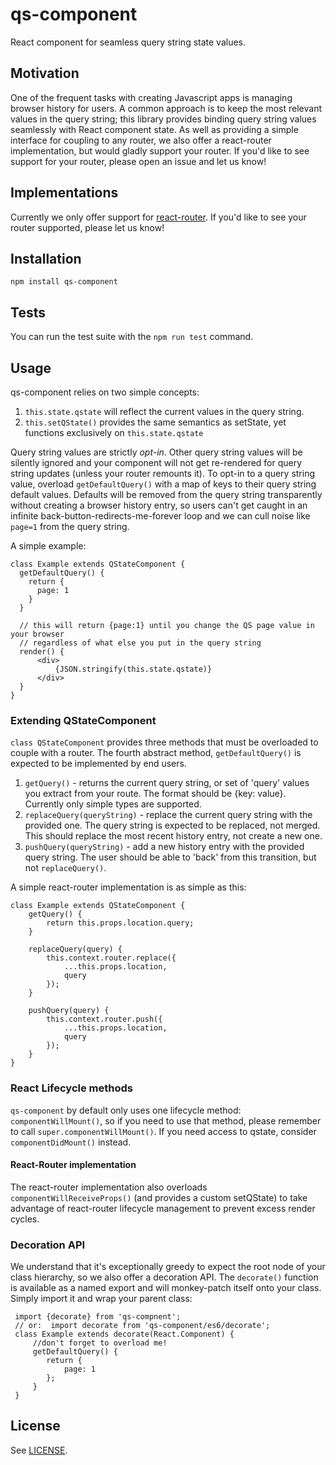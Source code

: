 # qs-component
React component for seamless query string state values.

## Motivation
One of the frequent tasks with creating Javascript apps is managing browser history for users.  A common approach is to keep the most relevant values in the query string; this library provides binding query string values seamlessly with React component state.  As well as providing a simple interface for coupling to any router, we also offer a react-router implementation, but would gladly support your router.  If you'd like to see support for your router, please open an issue and let us know!   

## Implementations
Currently we only offer support for [react-router](https://github.com/reactjs/react-router).  If you'd like to see your router supported, please let us know!

## Installation
    npm install qs-component

## Tests
You can run the test suite with the `npm run test` command.

## Usage
qs-component relies on two simple concepts:

1. `this.state.qstate` will reflect the current values in the query string.
2. `this.setQState()` provides the same semantics as setState, yet functions exclusively on `this.state.qstate`

Query string values are strictly *opt-in*.  Other query string values will be silently ignored and your component will not get re-rendered for query string updates (unless your router remounts it).  To opt-in to a query string value, overload `getDefaultQuery()` with a map of keys to their query string default values.  Defaults will be removed from the query string transparently without creating a browser history entry, so users can't get caught in an infinite back-button-redirects-me-forever loop and we can cull noise like `page=1` from the query string.

A simple example:
    
    class Example extends QStateComponent {
      getDefaultQuery() {
        return {
          page: 1
        }
      }
      
      // this will return {page:1} until you change the QS page value in your browser
      // regardless of what else you put in the query string
      render() {
          <div>
              {JSON.stringify(this.state.qstate)}
          </div>
      }
    }
    
### Extending QStateComponent
`class QStateComponent` provides three methods that must be overloaded to couple with a router.  The fourth abstract method, `getDefaultQuery()` is expected to be implemented by end users.

1. `getQuery()` - returns the current query string, or set of 'query' values you extract from your route.  The format should be {key: value}.  Currently only simple types are supported.
2. `replaceQuery(queryString)` - replace the current query string with the provided one.  The query string is expected to be replaced, not merged.  This should replace the most recent history entry, not create a new one.
3. `pushQuery(queryString)` - add a new history entry with the provided query string.  The user should be able to 'back' from this transition, but not `replaceQuery()`. 

A simple react-router implementation is as simple as this: 

    class Example extends QStateComponent {
        getQuery() {
            return this.props.location.query;
        }

        replaceQuery(query) {
            this.context.router.replace({
                ...this.props.location,
                query
            });
        }

        pushQuery(query) {
            this.context.router.push({
                ...this.props.location,
                query
            });
        }
    }

### React Lifecycle methods
`qs-component` by default only uses one lifecycle method: `componentWillMount()`, so if you need to use that method, please remember to call `super.componentWillMount()`.  If you need access to qstate, consider `componentDidMount()` instead.
    
#### React-Router implementation
The react-router implementation also overloads `componentWillReceiveProps()` (and provides a custom setQState) to take advantage of react-router lifecycle management to prevent excess render cycles.  
    

### Decoration API 
We understand that it's exceptionally greedy to expect the root node of your class hierarchy, so we also offer a decoration API.  The `decorate()` function is available as a named export and will monkey-patch itself onto your class.  Simply import it and wrap your parent class:
 
     import {decorate} from 'qs-compnent'; 
     // or:  import decorate from 'qs-component/es6/decorate';
     class Example extends decorate(React.Component) {
         //don't forget to overload me!
         getDefaultQuery() {
            return {
                page: 1
            };
         }
     }

## License

See [LICENSE](LICENSE).
